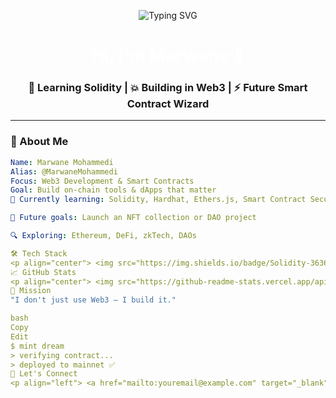 <!-- Banner -->
<p align="center">
  <img src="https://readme-typing-svg.herokuapp.com?font=Fira+Code&duration=4000&pause=1000&color=00FFF7&center=true&vCenter=true&width=435&lines=Welcome+to+my+Web3+Universe;Solidity+%F0%9F%92%A1+EVM+%F0%9F%93%8A+dApps+%F0%9F%9A%80+Crypto" alt="Typing SVG" />
</p>

<h1 align="center" style="color:white;">Hi, I'm Marwane 👾</h1>
<h3 align="center">🧠 Learning Solidity | 💥 Building in Web3 | ⚡ Future Smart Contract Wizard</h3>

---

### 🧬 About Me
```yaml
Name: Marwane Mohammedi
Alias: @MarwaneMohammedi
Focus: Web3 Development & Smart Contracts
Goal: Build on-chain tools & dApps that matter
🧪 Currently learning: Solidity, Hardhat, Ethers.js, Smart Contract Security

🚀 Future goals: Launch an NFT collection or DAO project

🔍 Exploring: Ethereum, DeFi, zkTech, DAOs

🛠️ Tech Stack
<p align="center"> <img src="https://img.shields.io/badge/Solidity-363636?style=for-the-badge&logo=solidity&logoColor=white"/> <img src="https://img.shields.io/badge/Ethereum-3C3C3D?style=for-the-badge&logo=ethereum&logoColor=white"/> <img src="https://img.shields.io/badge/JavaScript-F7DF1E?style=for-the-badge&logo=javascript&logoColor=black"/> <img src="https://img.shields.io/badge/Hardhat-000000?style=for-the-badge&logo=ethereum&logoColor=yellow"/> <img src="https://img.shields.io/badge/Remix-000000?style=for-the-badge&logo=remix&logoColor=white"/> <img src="https://img.shields.io/badge/MetaMask-F6851B?style=for-the-badge&logo=metamask&logoColor=white"/> </p>
📈 GitHub Stats
<p align="center"> <img src="https://github-readme-stats.vercel.app/api?username=MarwaneMohammedi&theme=radical&show_icons=true" height="150"/> <img src="https://streak-stats.demolab.com/?user=MarwaneMohammedi&theme=radical" height="150"/> </p>
🎯 Mission
"I don't just use Web3 — I build it."

bash
Copy
Edit
$ mint dream
> verifying contract...
> deployed to mainnet ✅
🔗 Let's Connect
<p align="left"> <a href="mailto:youremail@example.com" target="_blank"><img src="https://img.shields.io/badge/email-%23D14836.svg?style=for-the-badge&logo=gmail&logoColor=white"/></a> <a href="https://linkedin.com/in/yourusername" target="_blank"><img src="https://img.shields.io/badge/LinkedIn-%230077B5.svg?style=for-the-badge&logo=linkedin&logoColor=white"/></a> <a href="https://twitter.com/yourhandle" target="_blank"><img src="https://img.shields.io/badge/X-%23000000.svg?style=for-the-badge&logo=twitter&logoColor=white"/></a> </p>
